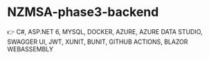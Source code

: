 # NZMSA-phase3-backend

👉  C#, ASP.NET 6, MYSQL, DOCKER, AZURE, AZURE DATA STUDIO, SWAGGER UI, JWT, XUNIT, BUNIT, GITHUB ACTIONS, BLAZOR WEBASSEMBLY
